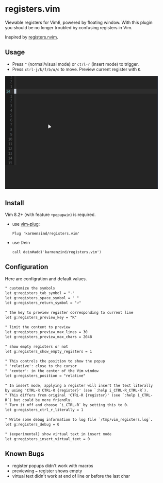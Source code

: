 # registers.vim

Viewable registers for Vim8, powered by floating window. With this plugin you should be no longer troubled by confusing registers in Vim.

Inspired by [registers.nvim](https://github.com/tversteeg/registers.nvim).

## Usage

- Press `"` (normal/visual mode) or `ctrl-r` (insert mode) to trigger.
- Press `ctrl-j/k/f/b/u/d` to move. Preview current register with `K`.



<img src="https://raw.githubusercontent.com/Karmenzind/i/master/registers.vim/registers-preview.gif" alt="drawing" style="width:666px;"/>


<!-- ![](https://raw.githubusercontent.com/Karmenzind/i/master/registers.vim/registers-preview.gif) -->
## Install

Vim 8.2+ (with feature `+popupwin`) is required.

- use [vim-plug](https://github.com/junegunn/vim-plug):
    ```
    Plug 'karmenzind/registers.vim'
    ```
- use Dein
    ```
    call dein#add('karmenzind/registers.vim')
    ```

## Configuration

Here are configration and default values.

```vim
" customize the symbols
let g:registers_tab_symbol = "·"
let g:registers_space_symbol = " "
let g:registers_return_symbol = "⏎"

" the key to preview register corresponding to current line
let g:registers_preview_key = "K"

" limit the content to preview
let g:registers_preview_max_lines = 30
let g:registers_preview_max_chars = 2048

" show empty registers or not
let g:registers_show_empty_registers = 1

" This controls the position to show the popup
" 'relative': close to the cursor
" 'center': in the center of the Vim window
let g:registers_position = "relative"

" In insert mode, applying a register will insert the text literally by using 'CTRL-R CTRL-R {register}' (see `:help i_CTRL-R_CTRL-R`).
" This differs from original 'CTRL-R {register}' (see `:help i_CTRL-R`) but could be more friendly.
" Turn it off and choose `i_CTRL-R` by setting this to 0.
let g:registers_ctrl_r_literally = 1

" Write some debug information to log file `/tmp/vim_registers.log`.
let g:registers_debug = 0

" (experimental) show virtual text in insert mode
let g:registers_insert_virtual_text = 0
```

## Known Bugs

- register popups didn't work with macros
- previewing `=` register shows empty
- virtual text didn't work at end of line or before the last char
